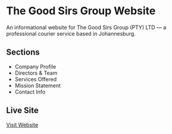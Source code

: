 # The Good Sirs Group Website

An informational website for The Good Sirs Group (PTY) LTD — a professional courier service based in Johannesburg.

## Sections
- Company Profile
- Directors & Team
- Services Offered
- Mission Statement
- Contact Info

## Live Site
[Visit Website](https://your-username.github.io/repo-name/)
